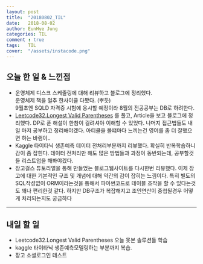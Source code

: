 ```yaml
---
layout: post
title:  "20180802_TIL"
date:   2018-08-02
author: EunHye Jung
categories: TIL
comment : true
tags:	TIL
cover:  "/assets/instacode.png"
---
```

   
## 오늘 한 일 & 느낀점  
* 운영체제 디스크 스케줄링에 대해 리뷰하고 블로그에 정리했다.  
  운영체제 책을 얼추 한사이클 다봤다. (뿌듯)   
  9월초엔 SQLD 자격증 시험에 응시할 예정이라 8월의 전공공부는 DB로 하려한다.  
* [Leetcode32.Longest Valid Parentheses](https://leetcode.com/problems/longest-valid-parentheses/description/) 를 풀고, Article을 보고 블로그에 정리했다. DP로 푼 해설이 한참이 걸려셔야 이해할 수 있었다. 나머지 접근법들도 내일 마저 공부하고 정리해야겠다. 아티클을 볼떄마다 느끼는건 영어를 좀 더 잘했으면 하는 바램이..   
* Kaggle 타이타닉 생존예측 데이터 전처리부분까지 리뷰했다. 확실히 반복학습하니 감이 좀 잡힌다. 데이터 전처리만 해도 많은 방법들과 과정이 동반되는데, 공부할것들 리스트업을 해봐야겠다.  
* 장고걸스 튜토리얼을 통해 만들었는 블로그웹사이트를 다시한번 리뷰했다. 이제 장고에 대한 기본적인 구조 및 개념에 대해 약간의 감이 잡히는 느낌이다. 특히 별도의 SQL작성없이 ORM이라는것을 통해서 파이썬코드로 테이블 조작을 할 수 있다는것도 꽤나 편리한것 같다. 하지만 DB구조가 복잡해지고 조인연산이 중첩될경우 어떻게 처리되는지도 궁금하다  
    
    
- - -   
   
   
## 내일 할 일 
* Leetcode32.Longest Valid Parentheses 오늘 못본 솔루션들 학습 
* kaggle 타이타닉 생존예측모델링하는 부분까지 복습.  
* 장고 소셜로그인 테스트 
   
